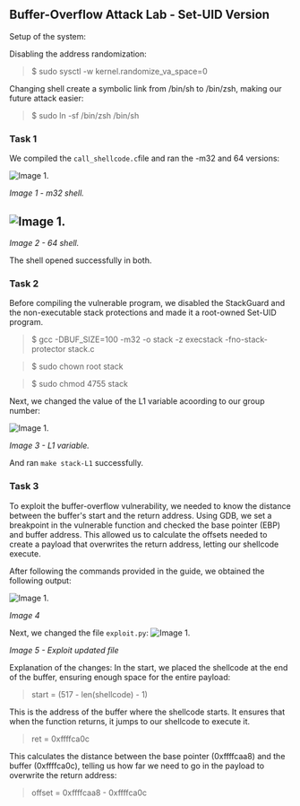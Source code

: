 ## Buffer-Overflow Attack Lab - Set-UID Version



Setup of the system:

Disabling the address randomization:

> $ sudo sysctl -w kernel.randomize_va_space=0

Changing shell create a symbolic link from /bin/sh to /bin/zsh, making our future attack easier:

> $ sudo ln -sf /bin/zsh /bin/sh


### Task 1

We compiled the ```call_shellcode.c```file and ran the -m32 and 64 versions:

![Image 1.](https://git.fe.up.pt/fsi/fsi2425/logs/l05g06/-/raw/main/Images/Task1LOGBOOK5_32.png)

*Image 1 - m32 shell.*


![Image 1.](https://git.fe.up.pt/fsi/fsi2425/logs/l05g06/-/raw/main/Images/Task1LOGBOOK5_64.png)
-
*Image 2 - 64 shell.*

The shell opened successfully in both.

### Task 2

Before compiling the vulnerable program, we disabled the StackGuard and the
non-executable stack protections and made it a root-owned Set-UID program.

> $ gcc -DBUF_SIZE=100 -m32 -o stack -z execstack -fno-stack-protector stack.c

> $ sudo chown root stack 

> $ sudo chmod 4755 stack 



Next, we changed the value of the L1 variable acoording to our group number:

![Image 1.](https://git.fe.up.pt/fsi/fsi2425/logs/l05g06/-/raw/main/Images/Task2LOGBOOK5.png)

*Image 3 - L1 variable.*

And ran ```make stack-L1``` successfully.


### Task 3

To exploit the buffer-overflow vulnerability, we needed to know the distance between the buffer's start and the return address. Using GDB, we set a breakpoint in the vulnerable function and checked the base pointer (EBP) and buffer address. This allowed us to calculate the offsets needed to create a payload that overwrites the return address, letting our shellcode execute.

After following the commands provided in the guide, we obtained the following output:

![Image 1.](https://git.fe.up.pt/fsi/fsi2425/logs/l05g06/-/raw/main/Images/Task3_LOGBOOK5_1.png)

*Image 4*


Next, we changed the file ```exploit.py```:
![Image 1.](https://git.fe.up.pt/fsi/fsi2425/logs/l05g06/-/raw/main/Images/Task3_LOGBOOK5_2.png)

*Image 5 - Exploit updated file*

Explanation of the changes: 
In the start, we placed the shellcode at the end of the buffer, ensuring enough space for the entire payload:
> start = (517 - len(shellcode) - 1)

This is the address of the buffer where the shellcode starts. It ensures that when the function returns, it jumps to our shellcode to execute it.
> ret    = 0xffffca0c

This calculates the distance between the base pointer (0xffffcaa8) and the buffer (0xffffca0c), telling us how far we need to go in the payload to overwrite the return address:
> offset = 0xffffcaa8 - 0xffffca0c



